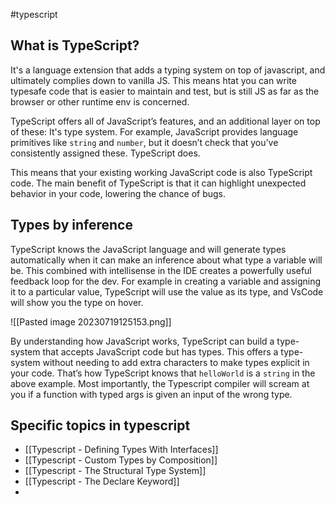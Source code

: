 #typescript 

## What is TypeScript?
It's a language extension that adds a typing system on top of javascript, and ultimately complies down to vanilla JS. This means htat you can write typesafe code that is easier to maintain and test, but is still JS as far as the browser or other runtime env is concerned.

TypeScript offers all of JavaScript’s features, and an additional layer on top of these: It's type system. For example, JavaScript provides language primitives like `string` and `number`, but it doesn’t check that you’ve consistently assigned these. TypeScript does.

This means that your existing working JavaScript code is also TypeScript code. The main benefit of TypeScript is that it can highlight unexpected behavior in your code, lowering the chance of bugs.

## Types by inference
TypeScript knows the JavaScript language and will generate types automatically when it can make an inference about what type a variable will be. This combined with intellisense in the IDE creates a powerfully useful feedback loop for the dev. For example in creating a variable and assigning it to a particular value, TypeScript will use the value as its type, and VsCode will show you the type on hover.

![[Pasted image 20230719125153.png]]

By understanding how JavaScript works, TypeScript can build a type-system that accepts JavaScript code but has types. This offers a type-system without needing to add extra characters to make types explicit in your code. That’s how TypeScript knows that `helloWorld` is a `string` in the above example. Most importantly, the Typescript compiler will scream at you if a function with typed args is given an input of the wrong type.

## Specific topics in typescript
 - [[Typescript - Defining Types With Interfaces]]
 - [[Typescript - Custom Types by Composition]]
 - [[Typescript - The Structural Type System]]
 - [[Typescript - The Declare Keyword]]
 - 
